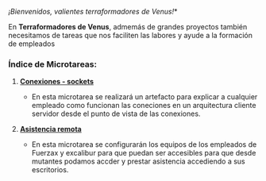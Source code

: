 *¡Bienvenidos, valientes terraformadores de Venus!**

En **Terraformadores de Venus**, admemás de grandes proyectos también necesitamos de tareas que nos faciliten las labores y ayude a la formación de empleados
### Índice de Microtareas:

1. **[Conexiones - sockets](./MT1/mt1.md)**
   - En esta microtarea se realizará un artefacto para explicar a cualquier empleado como funcionan las coneciones en un arquitectura cliente servidor desde el punto de vista de las conexiones.

1. **[Asistencia remota](./MT2/mt2.md)**
   - En esta microtarea se configurarán los equipos de los empleados de Fuerzax y excalibur para que puedan ser accesibles para que desde mutantes podamos accder y prestar asistencia accediendo a sus escritorios.
